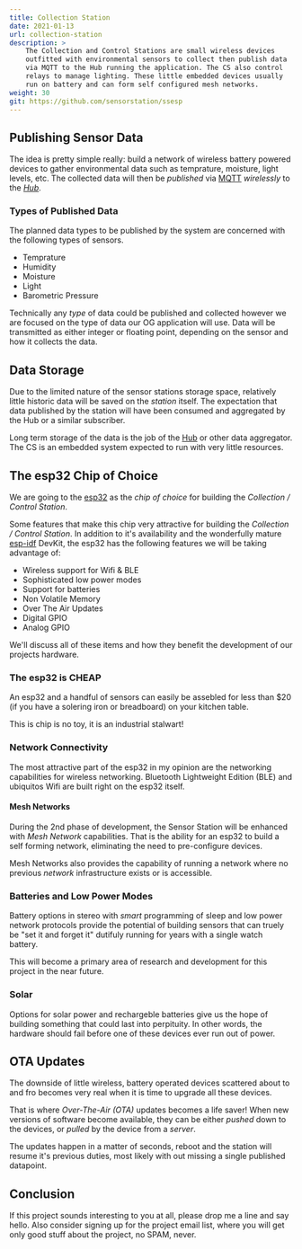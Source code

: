 ```yaml
---
title: Collection Station
date: 2021-01-13
url: collection-station
description: >
    The Collection and Control Stations are small wireless devices
    outfitted with environmental sensors to collect then publish data 
    via MQTT to the Hub running the application. The CS also control
    relays to manage lighting. These little embedded devices usually
    run on battery and can form self configured mesh networks.
weight: 30
git: https://github.com/sensorstation/ssesp
---
```


## Publishing Sensor Data

The idea is pretty simple really: build a network of wireless battery
powered devices to gather environmental data such as temprature,
moisture, light levels, etc. The collected data will then be
_published_ via [MQTT](https://mqtt.org) _wirelessly_ to the 
[_Hub_](/sensors/hub).

### Types of Published Data

The planned data types to be published by the system are concerned
with the following types of sensors.

- Temprature
- Humidity 
- Moisture
- Light
- Barometric Pressure 

Technically any _type_ of data could be published and collected
however we are focused on the type of data our OG application will
use. Data will be transmitted as either integer or floating point,
depending on the sensor and how it collects the data.

## Data Storage

Due to the limited nature of the sensor stations storage space,
relatively little historic data will be saved on the _station_ itself.
The expectation that data published by the station will have been
consumed and aggregated by the Hub or a similar subscriber.

Long term storage of the data is the job of the
[Hub](/iot-project/hub) or other data aggregator. The CS is an
embedded system expected to run with very little resources.

## The esp32 Chip of Choice

We are going to the
[esp32](https://www.espressif.com/en/products/socs/esp32) as the _chip
of choice_ for building the _Collection / Control Station_.

Some features that make this chip very attractive for building the
_Collection / Control Station_. In addition to it's availability and
the wonderfully mature [esp-idf](https://github.com/espressif/esp-idf)
DevKit, the esp32 has the following features we will be taking
advantage of: 

- Wireless support for Wifi & BLE
- Sophisticated low power modes
- Support for batteries
- Non Volatile Memory
- Over The Air Updates
- Digital GPIO
- Analog GPIO

We'll discuss all of these items and how they benefit the development
of our projects hardware.

### The esp32 is CHEAP

An esp32 and a handful of sensors can easily be assebled for less than
$20 (if you have a solering iron or breadboard) on your kitchen
table. 

This is chip is no toy, it is an industrial stalwart!

### Network Connectivity

The most attractive part of the esp32 in my opinion are the networking
capabilities for wireless networking. Bluetooth Lightweight Edition
(BLE) and ubiquitos Wifi are built right on the esp32 itself.

#### Mesh Networks

During the 2nd phase of development, the Sensor Station will be
enhanced with _Mesh Network_ capabilities. That is the ability for an
esp32 to build a self forming network, eliminating the need to
pre-configure devices.

Mesh Networks also provides the capability of running a network where
no previous _network_ infrastructure exists or is accessible.

### Batteries and Low Power Modes

Battery options in stereo with _smart_ programming of sleep and
low power network protocols provide the potential of building sensors
that can truely be "set it and forget it" dutifuly running for years
with a single watch battery.

This will become a primary area of research and development for this
project in the near future.

### Solar

Options for solar power and rechargeble batteries give us the hope of
building something that could last into perpituity.  In other words,
the hardware should fail before one of these devices ever run out of
power. 

## OTA Updates

The downside of little wireless, battery operated devices scattered
about to and fro becomes very real when it is time to upgrade all
these devices.

That is where _Over-The-Air (OTA)_ updates becomes a life saver! When
new versions of software become available, they can be either _pushed_
down to the devices, or _pulled_ by the device from a _server_.

The updates happen in a matter of seconds, reboot and the station will
resume it's previous duties, most likely with out missing a single
published datapoint.

## Conclusion

If this project sounds interesting to you at all, please drop me a
line and say hello. Also consider signing up for the project email
list, where you will get only good stuff about the project, no SPAM,
never.
